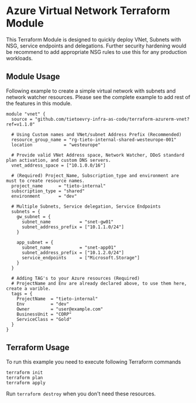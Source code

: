 # Azure Virtual Network Terraform Module

This Terraform Module is designed to quickly deploy VNet, Subnets with NSG, service endpoints and delegations. Further security hardening would be recommend to add appropriate NSG rules to use this for any production workloads.

## Module Usage

Following example to create a simple virtual network with subnets and network watcher resources. Please see the complete example to add rest of the features in this module.

``` hcl
module "vnet" {
  source = "github.com/tietoevry-infra-as-code/terraform-azurerm-vnet?ref=v1.1.0"

  # Using Custom names and VNet/subnet Address Prefix (Recommended)
  resource_group_name = "rg-tieto-internal-shared-westeurope-001"
  location            = "westeurope"

  # Provide valid VNet Address space, Network Watcher, DDoS standard plan activation, and custom DNS servers.  
  vnet_address_space = ["10.1.0.0/16"]

  # (Required) Project_Name, Subscription_type and environment are must to create resource names.
  project_name      = "tieto-internal"
  subscription_type = "shared"
  environment       = "dev"

  # Multiple Subnets, Service delegation, Service Endpoints
  subnets = {
    gw_subnet = {
      subnet_name           = "snet-gw01"
      subnet_address_prefix = ["10.1.1.0/24"]
    }

    app_subnet = {
      subnet_name           = "snet-app01"
      subnet_address_prefix = ["10.1.2.0/24"]
      service_endpoints     = ["Microsoft.Storage"]
    }
  }

  # Adding TAG's to your Azure resources (Required)
  # ProjectName and Env are already declared above, to use them here, create a varible.
  tags = {
    ProjectName  = "tieto-internal"
    Env          = "dev"
    Owner        = "user@example.com"
    BusinessUnit = "CORP"
    ServiceClass = "Gold"
  }
}
```

## Terraform Usage

To run this example you need to execute following Terraform commands

``` hcl
terraform init
terraform plan
terraform apply
```

Run `terraform destroy` when you don't need these resources.
